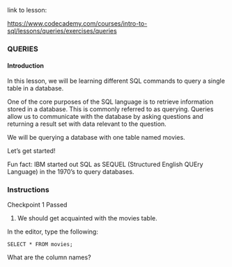 link to lesson:

https://www.codecademy.com/courses/intro-to-sql/lessons/queries/exercises/queries

### QUERIES

#### Introduction

In this lesson, we will be learning different SQL commands to query a single table in a database.

One of the core purposes of the SQL language is to retrieve information stored in a database. This is commonly referred to as querying. Queries allow us to communicate with the database by asking questions and returning a result set with data relevant to the question.

We will be querying a database with one table named movies.

Let’s get started!

Fun fact: IBM started out SQL as SEQUEL (Structured English QUEry Language) in the 1970’s to query databases.

### Instructions
Checkpoint 1 Passed
1. We should get acquainted with the movies table.

In the editor, type the following:
```
SELECT * FROM movies;
```
What are the column names?


